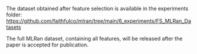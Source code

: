The dataset obtained after feature selection is available in the experiments folder: https://github.com/faithfulco/mlran/tree/main/6_experiments/FS_MLRan_Datasets

The full MLRan dataset, containing all features, will be released after the paper is accepted for publication. 
